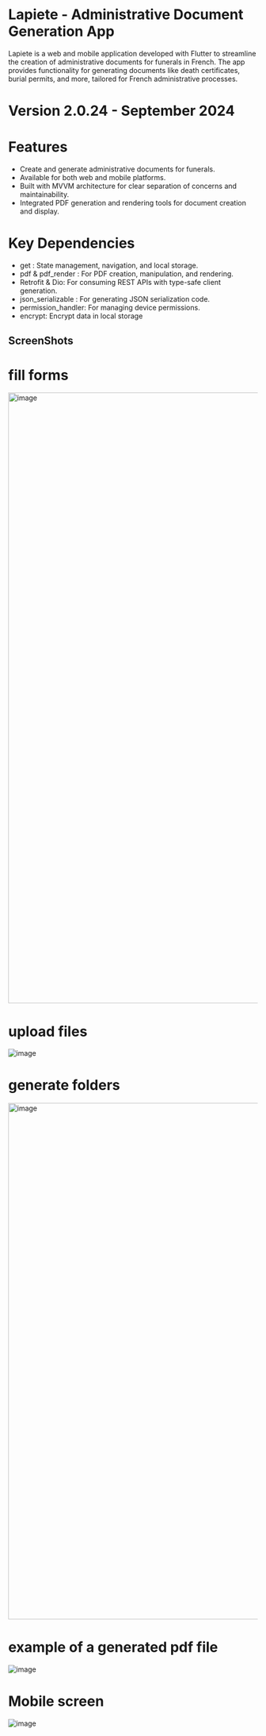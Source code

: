 # Lapiete - Administrative Document Generation App

Lapiete is a web and mobile application developed with Flutter to streamline the creation of administrative documents for funerals in French. The app provides functionality for generating documents like death certificates, burial permits, and more, tailored for French administrative processes.

# Version 2.0.24 - September 2024

# Features

- Create and generate administrative documents for funerals.
- Available for both web and mobile platforms.
- Built with MVVM architecture for clear separation of concerns and maintainability.
- Integrated PDF generation and rendering tools for document creation and display.


# Key Dependencies

- get : State management, navigation, and local storage.
- pdf & pdf_render  : For PDF creation, manipulation, and rendering.
- Retrofit & Dio: For consuming REST APIs with type-safe client generation.
- json_serializable : For generating JSON serialization code.
- permission_handler:  For managing device permissions.
- encrypt: Encrypt data in local storage


## ScreenShots

# fill forms
<img width="1231" alt="image" src="https://github.com/user-attachments/assets/ab3fad2b-c851-46fa-8644-f612fe9a3657">



# upload files

![image](https://github.com/user-attachments/assets/adf74cc7-dab3-4ed7-a02f-adf591bf6d6c)


# generate folders
<img width="1041" alt="image" src="https://github.com/user-attachments/assets/b246aa88-341d-4fab-b9b0-f670b03437d8">


# example of a generated pdf file
![image](https://github.com/user-attachments/assets/b40e6f5d-7920-4c1c-be34-85104e017091)


# Mobile screen
![image](https://github.com/user-attachments/assets/4a48006a-f2b0-4ba7-8e28-57871c013444)

